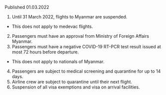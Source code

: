Published 01.03.2022
1. Until 31 March 2022, flights to Myanmar are suspended.
- This does not apply to medevac flights.
2. Passengers must have an approval from Ministry of Foreign Affairs Myanmar.
3. Passengers must have a negative COVID-19 RT-PCR test result issued at most 72 hours before departure.
- This does not apply to nationals of Myanmar.
4. Passengers are subject to medical screening and quarantine for up to 14 days.
5. Airline crew are subject to quarantine until their next flight.
6. Suspension of all visa exemptions and visa on arrival facilities.
</p><p>